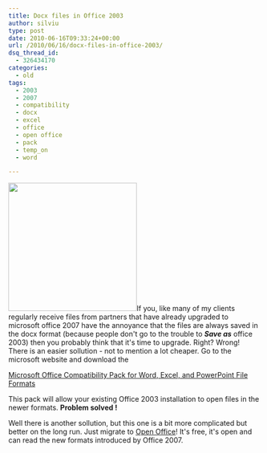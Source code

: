 ```yaml
---
title: Docx files in Office 2003
author: silviu
type: post
date: 2010-06-16T09:33:24+00:00
url: /2010/06/16/docx-files-in-office-2003/
dsq_thread_id:
  - 326434170
categories:
  - old
tags:
  - 2003
  - 2007
  - compatibility
  - docx
  - excel
  - office
  - open office
  - pack
  - temp_on
  - word

---
```

[<img decoding="async" loading="lazy" class="alignleft size-full wp-image-782" title="docx" src="http://blog.silviuvulcan.ro/wp-content/uploads/sites/2/2010/06/docx.jpg" alt="" width="256" height="256" />][1]If you, like many of my clients regularly receive files from partners that have already upgraded to microsoft office 2007 have the annoyance that the files are always saved in the docx format (because people don't go to the trouble to _**Save as**_ office 2003) then you probably think that it's time to upgrade. Right? Wrong! There is an easier sollution - not to mention a lot cheaper. Go to the microsoft website and download the

<a href="http://www.microsoft.com/downloads/details.aspx?FamilyId=941b3470-3ae9-4aee-8f43-c6bb74cd1466&displaylang=en" target="_blank" rel="noopener">Microsoft Office Compatibility Pack for Word, Excel, and PowerPoint File Formats</a>

This pack will allow your existing Office 2003 installation to open files in the newer formats. **Problem solved !**

Well there is another sollution, but this one is a bit more complicated but better on the long run. Just migrate to <a href="http://www.openoffice.org" target="_blank" rel="noopener">Open Office</a>! It's free, it's open and can read the new formats introduced by Office 2007.

 [1]: http://blog.silviuvulcan.ro/wp-content/uploads/sites/2/2010/06/docx.jpg